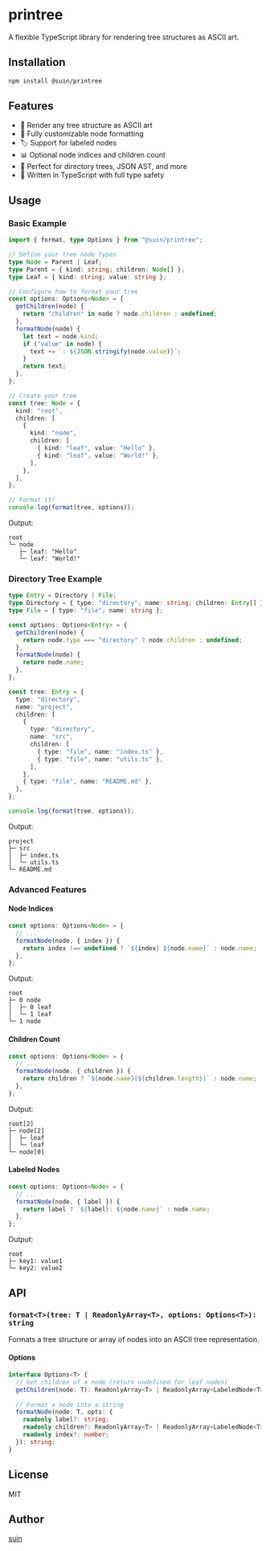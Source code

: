 # printree

A flexible TypeScript library for rendering tree structures as ASCII art.

## Installation

```bash
npm install @suin/printree
```

## Features

- 🌳 Render any tree structure as ASCII art
- 🎨 Fully customizable node formatting
- 🏷️ Support for labeled nodes
- 📊 Optional node indices and children count
- 📁 Perfect for directory trees, JSON AST, and more
- 💪 Written in TypeScript with full type safety

## Usage

### Basic Example

```typescript
import { format, type Options } from "@suin/printree";

// Define your tree node types
type Node = Parent | Leaf;
type Parent = { kind: string; children: Node[] };
type Leaf = { kind: string; value: string };

// Configure how to format your tree
const options: Options<Node> = {
  getChildren(node) {
    return "children" in node ? node.children : undefined;
  },
  formatNode(node) {
    let text = node.kind;
    if ("value" in node) {
      text += `: ${JSON.stringify(node.value)}`;
    }
    return text;
  },
};

// Create your tree
const tree: Node = {
  kind: "root",
  children: [
    {
      kind: "node",
      children: [
        { kind: "leaf", value: "Hello" },
        { kind: "leaf", value: "World!" },
      ],
    },
  ],
};

// Format it!
console.log(format(tree, options));
```

Output:
```
root
└─ node
   ├─ leaf: "Hello"
   └─ leaf: "World!"
```

### Directory Tree Example

```typescript
type Entry = Directory | File;
type Directory = { type: "directory"; name: string; children: Entry[] };
type File = { type: "file"; name: string };

const options: Options<Entry> = {
  getChildren(node) {
    return node.type === "directory" ? node.children : undefined;
  },
  formatNode(node) {
    return node.name;
  },
};

const tree: Entry = {
  type: "directory",
  name: "project",
  children: [
    {
      type: "directory",
      name: "src",
      children: [
        { type: "file", name: "index.ts" },
        { type: "file", name: "utils.ts" },
      ],
    },
    { type: "file", name: "README.md" },
  ],
};

console.log(format(tree, options));
```

Output:
```
project
├─ src
│  ├─ index.ts
│  └─ utils.ts
└─ README.md
```

### Advanced Features

#### Node Indices

```typescript
const options: Options<Node> = {
  // ...
  formatNode(node, { index }) {
    return index !== undefined ? `${index} ${node.name}` : node.name;
  },
};
```

Output:
```
root
├─ 0 node
│  ├─ 0 leaf
│  └─ 1 leaf
└─ 1 node
```

#### Children Count

```typescript
const options: Options<Node> = {
  // ...
  formatNode(node, { children }) {
    return children ? `${node.name}[${children.length}]` : node.name;
  },
};
```

Output:
```
root[2]
├─ node[2]
│  ├─ leaf
│  └─ leaf
└─ node[0]
```

#### Labeled Nodes

```typescript
const options: Options<Node> = {
  // ...
  formatNode(node, { label }) {
    return label ? `${label}: ${node.name}` : node.name;
  },
};
```

Output:
```
root
├─ key1: value1
└─ key2: value2
```

## API

### `format<T>(tree: T | ReadonlyArray<T>, options: Options<T>): string`

Formats a tree structure or array of nodes into an ASCII tree representation.

#### Options

```typescript
interface Options<T> {
  // Get children of a node (return undefined for leaf nodes)
  getChildren(node: T): ReadonlyArray<T> | ReadonlyArray<LabeledNode<T>> | undefined;
  
  // Format a node into a string
  formatNode(node: T, opts: {
    readonly label?: string;
    readonly children?: ReadonlyArray<T> | ReadonlyArray<LabeledNode<T>>;
    readonly index?: number;
  }): string;
}
```

## License

MIT

## Author

[suin](https://github.com/suin)
